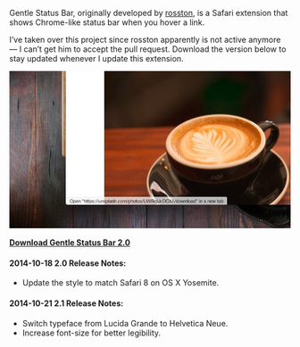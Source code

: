 Gentle Status Bar, originally developed by [rosston](https://github.com/rosston/Gentle-Status-Bar "Gentle Status Bar"), is a Safari extension that shows Chrome-like status bar when you hover a link.

I’ve taken over this project since rosston apparently is not active anymore — I can’t get him to accept the pull request. Download the version below to stay updated whenever I update this extension.

[ ![Gentle Status Bar 2.0 Preview][003608] ](preview.jpg "Gentle Status Bar 2.0 Preview")

[003608]: preview.jpg "Gentle Status Bar 2.0 Preview"

[**Download Gentle Status Bar 2.0**](https://raw.githubusercontent.com/sayzlim/Gentle-Status-Bar/master/gentlestatus.safariextension/gentlestatus.safariextz "Download Gentle Status Bar 2.0")


#### 2014-10-18 2.0 Release Notes:

- Update the style to match Safari 8 on OS X Yosemite.

#### 2014-10-21 2.1 Release Notes:

- Switch typeface from Lucida Grande to Helvetica Neue.
- Increase font-size for better legibility.